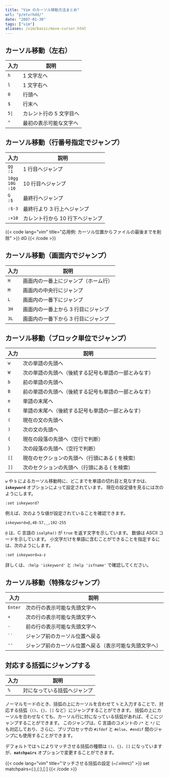 ```yaml
---
title: "Vim のカーソル移動方法まとめ"
url: "p/etvrhdd/"
date: "2007-01-30"
tags: ["vim"]
aliases: /vim/basic/move-cursor.html
---
```


カーソル移動（左右）
----

| 入力 | 説明 |
| ---- | ---- |
| `h` | 1 文字左へ |
| `l` | 1 文字右へ |
| `0` | 行頭へ |
| `$` | 行末へ |
| `5\|` | カレント行の 5 文字目へ |
| `^` | 最初の表示可能な文字へ |


カーソル移動（行番号指定でジャンプ）
----

| 入力 | 説明 |
| ---- | ---- |
| `gg`<br>`:1` | 1 行目へジャンプ |
| `10gg`<br>`10G`<br>`:10` | 10 行目へジャンプ |
| `G`<br>`:$` | 最終行へジャンプ |
| `:$-3` | 最終行より 3 行上へジャンプ |
| `:+10` | カレント行から 10 行下へジャンプ |

{{< code lang="vim" title="応用例: カーソル位置からファイルの最後までを削除" >}}
dG
{{< /code >}}


カーソル移動（画面内でジャンプ）
----

| 入力 | 説明 |
| ---- | ---- |
| `H` | 画面内の一番上にジャンプ（ホーム行） |
| `M` | 画面内の中央行にジャンプ |
| `L` | 画面内の一番下にジャンプ |
| `3H` | 画面内の一番上から 3 行目にジャンプ |
| `3L` | 画面内の一番下から 3 行目にジャンプ |


カーソル移動（ブロック単位でジャンプ）
----

| 入力 | 説明 |
| ---- | ---- |
| `w` | 次の単語の先頭へ |
| `W` | 次の単語の先頭へ（後続する記号も単語の一部とみなす） |
| `b` | 前の単語の先頭へ |
| `B` | 前の単語の先頭へ（後続する記号も単語の一部とみなす） |
| `e` | 単語の末尾へ |
| `E` | 単語の末尾へ（後続する記号も単語の一部とみなす） |
| `(` | 現在の文の先頭へ |
| `)` | 次の文の先頭へ |
| `{` | 現在の段落の先頭へ（空行で判断） |
| `}` | 次の段落の先頭へ（空行で判断） |
| `[[` | 現在のセクションの先頭へ（行頭にある { を検索） |
| `]]` | 次のセクションの先頭へ（行頭にある { を検索） |

`w` や `b` によるカーソル移動時に、どこまでを単語の切れ目と見なすかは、__`iskeyword`__ オプションによって設定されています。
現在の設定値を見るには次のようにします。

```vim
:set iskeyword?
```

例えば、次のような値が設定されていることを確認できます。

```vim
iskeyword=@,48-57,_,192-255
```

`@` は、C 言語の `isalpha()` が `true` を返す文字を示しています。
数値は ASCII コードを示しています。
小文字だけを単語に含むことができることを指定するには、次のようにします。

```vim
:set iskeyword=a-z
```

詳しくは、`:help 'iskeyword'` と `:help 'isfname'` で確認してください。


カーソル移動（特殊なジャンプ）
----

| 入力 | 説明 |
| ---- | ---- |
| `Enter` | 次の行の表示可能な先頭文字へ |
| `+` | 次の行の表示可能な先頭文字へ |
| `-` | 前の行の表示可能な先頭文字へ |
| ` `` ` | ジャンプ前のカーソル位置へ戻る |
| `''` | ジャンプ前のカーソル位置へ戻る（表示可能な先頭文字へ） |

対応する括弧にジャンプする
----

| 入力 | 説明 |
| ---- | ---- |
| `%` | 対になっている括弧へジャンプ |

ノーマルモードのとき、括弧の上にカーソルを合わせて `%` と入力することで、対応する括弧（`()`、`{}`、`[]` など）にジャンプすることができます。
括弧の上にカーソルを合わせなくても、カーソル行に対になっている括弧があれば、そこにジャンプすることができます。
このジャンプは、C 言語のコメントの `/*` と `*/` にも対応しており、さらに、プリプロセッサの `#ifdef` と `#else`、`#endif` 間のジャンプにも使用することができます。

デフォルトでは `%` によりマッチさせる括弧の種類は `()`、`{}`、`[]` になっていますが、__`matchpairs`__ オプションで変更することができます。

{{< code lang="vim" title="マッチさせる括弧の設定 (~/.vimrc)" >}}
set matchpairs=(:),{:},[:]
{{< /code >}}


